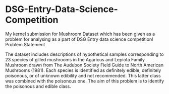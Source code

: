 # DSG-Entry-Data-Science-Competition
My kernel submission for Mushroom Dataset which has been given as a problem for analysing as a part of DSG Entry data science competition!
Problem Statement

The dataset includes descriptions of hypothetical samples corresponding to 23 species of gilled mushrooms in the Agaricus and Lepiota Family Mushroom drawn from The Audubon Society Field Guide to North American Mushrooms (1981). Each species is identified as definitely edible, definitely poisonous, or of unknown edibility and not recommended. This latter class was combined with the poisonous one. The aim of this problem is to identify the poisonous and edible class.
